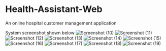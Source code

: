 # Health-Assistant-Web
An online hospital customer management application

System screenshot shown below
![Screenshot (10)](https://user-images.githubusercontent.com/59102702/162581225-6ea5873e-d545-4c3f-ad5f-7b0838c0d49e.png)
![Screenshot (11)](https://user-images.githubusercontent.com/59102702/162581227-2953a195-7006-4ad2-999b-2b1e77ea40aa.png)
![Screenshot (12)](https://user-images.githubusercontent.com/59102702/162581231-4c6cd604-e6e0-48c4-8104-78490396a208.png)
![Screenshot (13)](https://user-images.githubusercontent.com/59102702/162581232-4bf0d3e5-edbd-48dc-bea2-136ef1a2c3a9.png)
![Screenshot (14)](https://user-images.githubusercontent.com/59102702/162581233-30212357-20c0-4b02-a99b-ab5085b3dafa.png)
![Screenshot (15)](https://user-images.githubusercontent.com/59102702/162581234-45510d73-b8fe-41dc-bf31-46566c475885.png)
![Screenshot (16)](https://user-images.githubusercontent.com/59102702/162581236-03aabda8-dd75-4aa8-98ff-9c2f4a8f3c6e.png)
![Screenshot (17)](https://user-images.githubusercontent.com/59102702/162581238-73c0c21f-280a-435f-b533-52282024ef7c.png)
![Screenshot (18)](https://user-images.githubusercontent.com/59102702/162581240-0764032e-dc31-4235-a8bf-2ce64ce63f3b.png)
![Screenshot (19)](https://user-images.githubusercontent.com/59102702/162581243-ce8a028c-1db1-422d-b026-b709c5888b0c.png)
